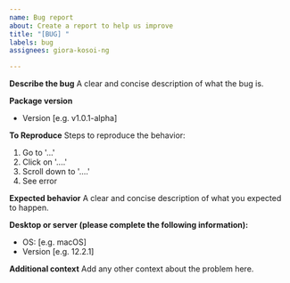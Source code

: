 ```yaml
---
name: Bug report
about: Create a report to help us improve
title: "[BUG] "
labels: bug
assignees: giora-kosoi-ng

---
```


**Describe the bug**
A clear and concise description of what the bug is.

**Package version**
- Version [e.g. v1.0.1-alpha]

**To Reproduce**
Steps to reproduce the behavior:
1. Go to '...'
2. Click on '....'
3. Scroll down to '....'
4. See error

**Expected behavior**
A clear and concise description of what you expected to happen.

**Desktop or server (please complete the following information):**
 - OS: [e.g. macOS]
 - Version [e.g. 12.2.1]

**Additional context**
Add any other context about the problem here.
